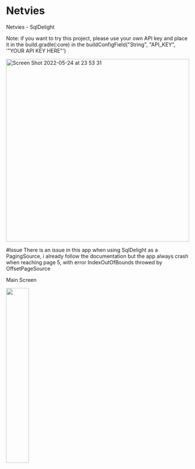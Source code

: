 # Netvies

Netvies - SqlDelight

Note:
if you want to try this project, please use your own API key and place it in the build.gradle(:core)
in the buildConfigField("String", "API_KEY", '"YOUR API KEY HERE"')

<img width="500" alt="Screen Shot 2022-05-24 at 23 53 31" src="https://user-images.githubusercontent.com/69592810/170092188-456fb630-5e3d-4db7-ab2e-0514a96d1cb5.png">

#Issue
There is an issue in this app when using SqlDelight as a PagingSource, i already follow the documentation
but the app always crash when reaching page 5, with error IndexOutOfBounds throwed by OffsetPageSource

Main Screen

<img src="https://user-images.githubusercontent.com/69592810/170092676-9e91a0cb-a13a-4c22-a39d-df23fe3a5df2.png" width="35%" height="35%">

